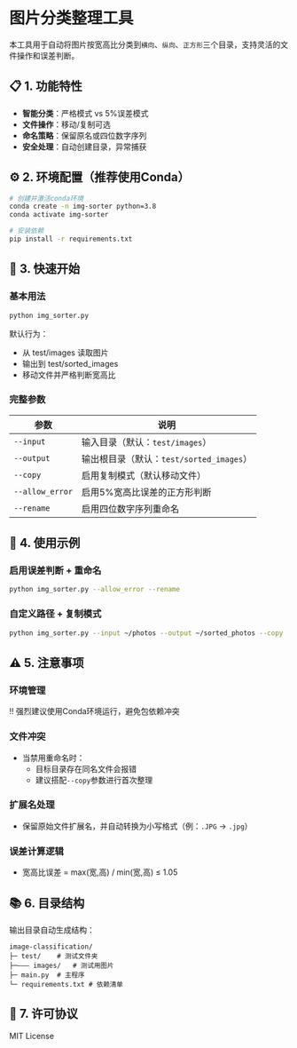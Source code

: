 # 图片分类整理工具

本工具用于自动将图片按宽高比分类到`横向`、`纵向`、`正方形`三个目录，支持灵活的文件操作和误差判断。

## 📋 1. 功能特性
- **智能分类**：严格模式 vs 5%误差模式
- **文件操作**：移动/复制可选
- **命名策略**：保留原名或四位数字序列
- **安全处理**：自动创建目录，异常捕获

## ⚙️ 2. 环境配置（推荐使用Conda）
```bash
# 创建并激活conda环境
conda create -n img-sorter python=3.8
conda activate img-sorter
```
```bash
# 安装依赖
pip install -r requirements.txt
```

## 🚀 3. 快速开始

### 基本用法
```bash
python img_sorter.py
```
默认行为：
- 从 test/images 读取图片
- 输出到 test/sorted_images
- 移动文件并严格判断宽高比

### 完整参数
| 参数              | 说明                             |
|-----------------|--------------------------------|
| `--input`       | 输入目录（默认：`test/images`）         |
| `--output`      | 输出根目录（默认：`test/sorted_images`） |
| `--copy`        | 启用复制模式（默认移动文件）                 |
| `--allow_error` | 启用5%宽高比误差的正方形判断                |
| `--rename`      | 启用四位数字序列重命名                    |
## 🚀 4. 使用示例

### 启用误差判断 + 重命名
```bash
python img_sorter.py --allow_error --rename
```
### 自定义路径 + 复制模式
```bash
python img_sorter.py --input ~/photos --output ~/sorted_photos --copy
```

## ⚠️ 5. 注意事项

### 环境管理
‼️ 强烈建议使用Conda环境运行，避免包依赖冲突

### 文件冲突
- 当禁用重命名时：
  - 目标目录存在同名文件会报错
  - 建议搭配`--copy`参数进行首次整理

### 扩展名处理
- 保留原始文件扩展名，并自动转换为小写格式（例：`.JPG` → `.jpg`）

### 误差计算逻辑
- 宽高比误差 = max(宽,高) / min(宽,高) ≤ 1.05

## 📚 6. 目录结构
输出目录自动生成结构：
```
image-classification/
├─ test/    # 测试文件夹
├─——— images/   # 测试用图片
├─ main.py  # 主程序
└─ requirements.txt # 依赖清单
```

## 📄 7. 许可协议
MIT License